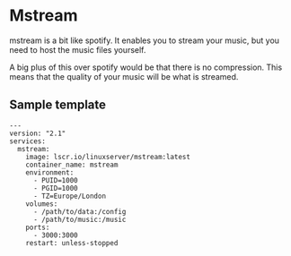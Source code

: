 # Mstream

mstream is a bit like spotify.
It enables you to stream your music,
but you need to host the music files yourself.

A big plus of this over spotify would be that there is no compression.
This means that the quality of your music will be what is streamed.

## Sample template

```docker-compose
---
version: "2.1"
services:
  mstream:
    image: lscr.io/linuxserver/mstream:latest
    container_name: mstream
    environment:
      - PUID=1000
      - PGID=1000
      - TZ=Europe/London
    volumes:
      - /path/to/data:/config
      - /path/to/music:/music
    ports:
      - 3000:3000
    restart: unless-stopped
```
